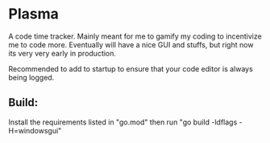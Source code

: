 <h1>Plasma</h1>

A code time tracker. Mainly meant for me to gamify my coding to incentivize me to code more. Eventually will have a nice GUI and stuffs, but right now its very very early in production.

Recommended to add to startup to ensure that your code editor is always being logged.


<h2> Build: </h2>
Install the requirements listed in "go.mod" then run "go build -ldflags -H=windowsgui"